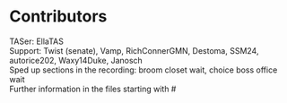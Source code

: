# Contributors
TASer: EllaTAS  
Support: Twist (senate), Vamp, RichConnerGMN, Destoma, SSM24, autorice202, Waxy14Duke, Janosch  
Sped up sections in the recording: broom closet wait, choice boss office wait  
Further information in the files starting with #